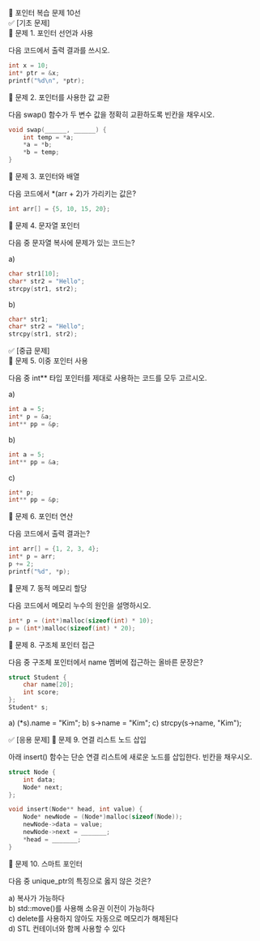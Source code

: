 📘 포인터 복습 문제 10선  
✅ [기초 문제]  
🔹 문제 1. 포인터 선언과 사용

다음 코드에서 출력 결과를 쓰시오.
```c
int x = 10;
int* ptr = &x;
printf("%d\n", *ptr);
```
🔹 문제 2. 포인터를 사용한 값 교환

다음 swap() 함수가 두 변수 값을 정확히 교환하도록 빈칸을 채우시오.
```c
void swap(______, ______) {
    int temp = *a;
    *a = *b;
    *b = temp;
}
```
🔹 문제 3. 포인터와 배열

다음 코드에서 *(arr + 2)가 가리키는 값은?
```c
int arr[] = {5, 10, 15, 20};
```
🔹 문제 4. 문자열 포인터

다음 중 문자열 복사에 문제가 있는 코드는?

a)
```c
char str1[10];
char* str2 = "Hello";
strcpy(str1, str2);
```

b)
```c
char* str1;
char* str2 = "Hello";
strcpy(str1, str2);
```
✅ [중급 문제]  
🔹 문제 5. 이중 포인터 사용

다음 중 int** 타입 포인터를 제대로 사용하는 코드를 모두 고르시오.

a)
```c
int a = 5;
int* p = &a;
int** pp = &p;
```

b)
```c
int a = 5;
int** pp = &a;
```

c)
```c
int* p;
int** pp = &p;
```
🔹 문제 6. 포인터 연산

다음 코드에서 출력 결과는?
```c
int arr[] = {1, 2, 3, 4};
int* p = arr;
p += 2;
printf("%d", *p);
```
🔹 문제 7. 동적 메모리 할당

다음 코드에서 메모리 누수의 원인을 설명하시오.
```c
int* p = (int*)malloc(sizeof(int) * 10);
p = (int*)malloc(sizeof(int) * 20);
```
🔹 문제 8. 구조체 포인터 접근

다음 중 구조체 포인터에서 name 멤버에 접근하는 올바른 문장은?
```c
struct Student {
    char name[20];
    int score;
};
Student* s;
```

a) (*s).name = "Kim";
b) s->name = "Kim";
c) strcpy(s->name, "Kim");

✅ [응용 문제]
🔹 문제 9. 연결 리스트 노드 삽입

아래 insert() 함수는 단순 연결 리스트에 새로운 노드를 삽입한다.
빈칸을 채우시오.
```c
struct Node {
    int data;
    Node* next;
};

void insert(Node** head, int value) {
    Node* newNode = (Node*)malloc(sizeof(Node));
    newNode->data = value;
    newNode->next = _______;
    *head = _______;
}
```
🔹 문제 10. 스마트 포인터

다음 중 unique_ptr의 특징으로 옳지 않은 것은?

a) 복사가 가능하다  
b) std::move()를 사용해 소유권 이전이 가능하다  
c) delete를 사용하지 않아도 자동으로 메모리가 해제된다  
d) STL 컨테이너와 함께 사용할 수 있다
